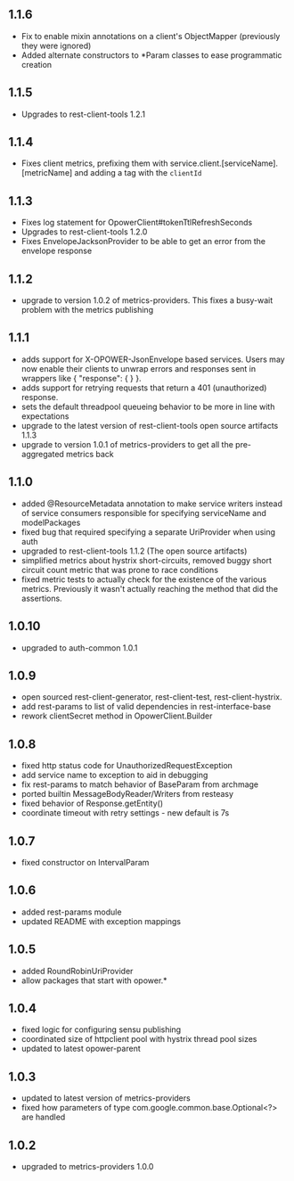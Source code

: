 1.1.6
-----
- Fix to enable mixin annotations on a client's ObjectMapper (previously they were ignored)
- Added alternate constructors to *Param classes to ease programmatic creation

1.1.5
-----
- Upgrades to rest-client-tools 1.2.1

1.1.4
-----
- Fixes client metrics, prefixing them with service.client.[serviceName].[metricName] and adding a tag with the `clientId`

1.1.3
-----
- Fixes log statement for OpowerClient#tokenTtlRefreshSeconds
- Upgrades to rest-client-tools 1.2.0
- Fixes EnvelopeJacksonProvider to be able to get an error from the envelope response

1.1.2
-----
- upgrade to version 1.0.2 of metrics-providers. This fixes a busy-wait problem with the metrics publishing

1.1.1
-----
- adds support for X-OPOWER-JsonEnvelope based services. Users may now enable their clients to unwrap errors and responses sent in wrappers like { "response": { <my response object> } }.
- adds support for retrying requests that return a 401 (unauthorized) response.
- sets the default threadpool queueing behavior to be more in line with expectations
- upgrade to the latest version of rest-client-tools open source artifacts 1.1.3
- upgrade to version 1.0.1 of metrics-providers to get all the pre-aggregated metrics back

1.1.0
-----
- added @ResourceMetadata annotation to make service writers instead of service consumers responsible for specifying serviceName and modelPackages
- fixed bug that required specifying a separate UriProvider when using auth
- upgraded to rest-client-tools 1.1.2 (The open source artifacts)
- simplified metrics about hystrix short-circuits, removed buggy short circuit count metric that was prone to race conditions
- fixed metric tests to actually check for the existence of the various metrics. Previously it wasn't actually reaching the method that did the assertions.

1.0.10
------
- upgraded to auth-common 1.0.1

1.0.9
-----
- open sourced rest-client-generator, rest-client-test, rest-client-hystrix.
- add rest-params to list of valid dependencies in rest-interface-base
- rework clientSecret method in OpowerClient.Builder

1.0.8
-----
- fixed http status code for UnauthorizedRequestException
- add service name to exception to aid in debugging
- fix rest-params to match behavior of BaseParam from archmage
- ported builtin MessageBodyReader/Writers from resteasy
- fixed behavior of Response.getEntity()
- coordinate timeout with retry settings - new default is 7s

1.0.7
-----
- fixed constructor on IntervalParam

1.0.6
-----
- added rest-params module
- updated README with exception mappings

1.0.5
-----
- added RoundRobinUriProvider
- allow packages that start with opower.*

1.0.4
-----
- fixed logic for configuring sensu publishing
- coordinated size of httpclient pool with hystrix thread pool sizes
- updated to latest opower-parent

1.0.3
-----
- updated to latest version of metrics-providers
- fixed how parameters of type com.google.common.base.Optional<?> are handled

1.0.2
-----
- upgraded to metrics-providers 1.0.0
